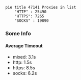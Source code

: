
```mermaid
pie title 47141 Proxies in list
    "HTTP" : 25490
    "HTTPS": 7265
    "SOCKS" : 19890
```

### Some Info
#### Average Timeout

- mixed: 3.1s
- http: 1.5s
- https: 8.5s
- socks: 6.2s